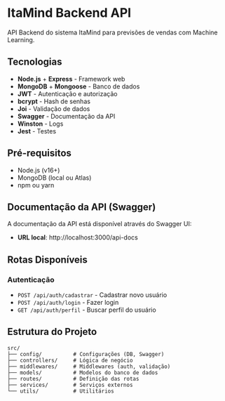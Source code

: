 # ItaMind Backend API

API Backend do sistema ItaMind para previsões de vendas com Machine Learning.

## Tecnologias

- **Node.js** + **Express** - Framework web
- **MongoDB** + **Mongoose** - Banco de dados
- **JWT** - Autenticação e autorização
- **bcrypt** - Hash de senhas
- **Joi** - Validação de dados
- **Swagger** - Documentação da API
- **Winston** - Logs
- **Jest** - Testes

## Pré-requisitos

- Node.js (v16+)
- MongoDB (local ou Atlas)
- npm ou yarn

## Documentação da API (Swagger)

A documentação da API está disponível através do Swagger UI:

- **URL local**: http://localhost:3000/api-docs

## Rotas Disponíveis

### Autenticação

- `POST /api/auth/cadastrar` - Cadastrar novo usuário
- `POST /api/auth/login` - Fazer login
- `GET /api/auth/perfil` - Buscar perfil do usuário

## Estrutura do Projeto

```
src/
├── config/          # Configurações (DB, Swagger)
├── controllers/     # Lógica de negócio
├── middlewares/     # Middlewares (auth, validação)
├── models/          # Modelos do banco de dados
├── routes/          # Definição das rotas
├── services/        # Serviços externos
└── utils/           # Utilitários
```

